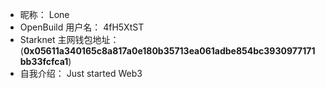 - 昵称：  Lone
- OpenBuild 用户名：  4fH5XtST
- Starknet 主网钱包地址：  (**0x05611a340165c8a817a0e180b35713ea061adbe854bc3930977171bb33fcfca1**)
- 自我介绍： Just started Web3
